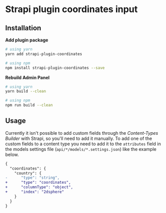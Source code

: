 # Strapi plugin coordinates input

## Installation

**Add plugin package**
```bash
# using yarn
yarn add strapi-plugin-coordinates

# using npm
npm install strapi-plugin-coordinates --save
```

**Rebuild Admin Panel**
```bash
# using yarn
yarn build --clean

# using npm
npm run build --clean
```

## Usage

Currently it isn't possible to add custom fields through the _Content-Types Builder_ with Strapi, so you'll need to add it manually. To add one of the custom fields to a content type you need to add it to the `attributes` field in the models settings file (`api/*/models/*.settings.json`) like the example below. 

```diff
{
  "coordinates": {
    "country": {
-      "type": "string",
+      "type": "coordinates",
+      "columnType": "object",
+      "index": "2dsphere"
    }
  }
}
 
```
